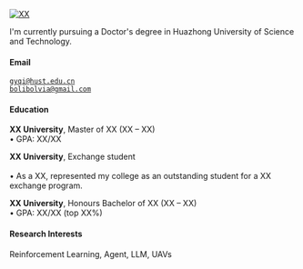 [![XX](https://img.shields.io/badge/XX-github-blue?logo=github)](https://github.com/XX)

I'm currently pursuing a Doctor's degree in Huazhong University of Science and Technology.
#### Email  
<code>gyqi@hust.edu.cn</code>  
<code>bolibolvia@gmail.com</code>

#### Education  
**XX University**, Master of XX (XX – XX)  
• GPA: XX/XX  

**XX University**, Exchange student <br>  
• As a XX, represented my college as an outstanding student for a XX exchange program.  

**XX University**, Honours Bachelor of XX (XX – XX)  
• GPA: XX/XX (top XX%)  

#### Research Interests  
Reinforcement Learning, Agent, LLM, UAVs